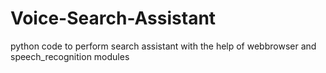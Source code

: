# Voice-Search-Assistant
python code to perform search assistant with the help of webbrowser and speech_recognition modules

